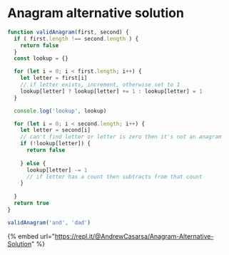 # Anagram alternative solution

```javascript
function validAnagram(first, second) {
  if ( first.length !== second.length ) {
    return false
  }
  const lookup = {}

  for (let i = 0; i < first.length; i++) {
    let letter = first[i]
    // if letter exists, increment, otherwise set to 1
    lookup[letter] ? lookup[letter] += 1 : lookup[letter] = 1
  }

  console.log('lookup', lookup)

  for (let i = 0; i < second.length; i++) {
    let letter = second[i]
    // can't find letter or letter is zero then it's not an anagram
    if (!lookup[letter]) {
      return false
      
    } else {
      lookup[letter] -= 1
      // if letter has a count then subtracts from that count
    }
    
  }
  return true
}

validAnagram('and', 'dad')
```

{% embed url="https://repl.it/@AndrewCasarsa/Anagram-Alternative-Solution" %}



